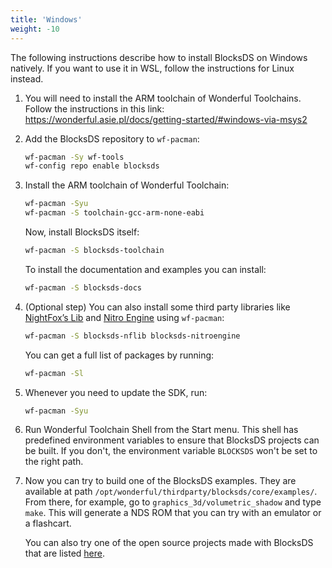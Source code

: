 ```yaml
---
title: 'Windows'
weight: -10
---
```


The following instructions describe how to install BlocksDS on Windows natively.
If you want to use it in WSL, follow the instructions for Linux instead.

1. You will need to install the ARM toolchain of Wonderful Toolchains. Follow
   the instructions in this link:
   https://wonderful.asie.pl/docs/getting-started/#windows-via-msys2

1. Add the BlocksDS repository to `wf-pacman`:

   ```bash
   wf-pacman -Sy wf-tools
   wf-config repo enable blocksds
   ```

1. Install the ARM toolchain of Wonderful Toolchain:

   ```bash
   wf-pacman -Syu
   wf-pacman -S toolchain-gcc-arm-none-eabi
   ```

   Now, install BlocksDS itself:

   ```bash
   wf-pacman -S blocksds-toolchain
   ```

   To install the documentation and examples you can install:

   ```bash
   wf-pacman -S blocksds-docs
   ```

1. (Optional step) You can also install some third party libraries like
   [NightFox’s Lib](https://github.com/knightfox75/nds_nflib) and
   [Nitro Engine](https://github.com/AntonioND/nitro-engine) using
   `wf-pacman`:

   ```bash
   wf-pacman -S blocksds-nflib blocksds-nitroengine
   ```

   You can get a full list of packages by running:

   ```bash
   wf-pacman -Sl
   ```

1. Whenever you need to update the SDK, run:

   ```bash
   wf-pacman -Syu
   ```

1. Run Wonderful Toolchain Shell from the Start menu. This shell has predefined
   environment variables to ensure that BlocksDS projects can be built. If you
   don't, the environment variable `BLOCKSDS` won't be set to the right path.

1. Now you can try to build one of the BlocksDS examples. They are available at
   path `/opt/wonderful/thirdparty/blocksds/core/examples/`. From there, for
   example, go to `graphics_3d/volumetric_shadow` and type `make`. This will
   generate a NDS ROM that you can try with an emulator or a flashcart.

   You can also try one of the open source projects made with BlocksDS that are
   listed [here](https://github.com/blocksds/awesome-blocksds).
